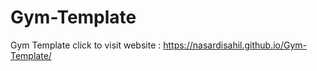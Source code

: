 # Gym-Template
Gym Template 
click to visit website : https://nasardisahil.github.io/Gym-Template/ 

